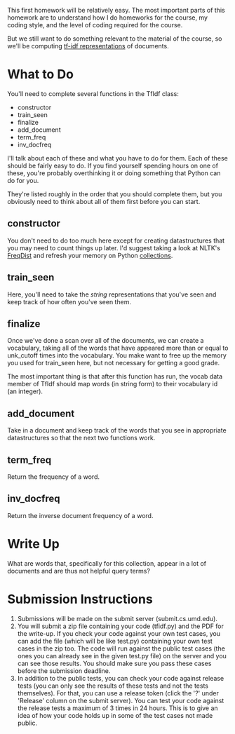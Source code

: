 
This first homework will be relatively easy.  The most important parts
of this homework are to understand how I do homeworks for the course,
my coding style, and the level of coding required for the course.

But we still want to do something relevant to the material of the
course, so we'll be computing [tf-idf
representations](https://onlinelibrary.wiley.com/doi/full/10.1002/bult.274)
of documents.


What to Do
=============

You'll need to complete several functions in the TfIdf class:
* constructor
* train_seen
* finalize
* add_document
* term_freq
* inv_docfreq

I'll talk about each of these and what you have to do for them.  Each
of these should be fairly easy to do.  If you find yourself spending
hours on one of these, you're probably overthinking it or doing
something that Python can do for you.

They're listed roughly in the order that you should complete them, but
you obviously need to think about all of them first before you can
start.

constructor
--------------



You don't need to do too much here except for creating datastructures
that you may need to count things up later.  I'd suggest taking a look
at NLTK's
[FreqDist](http://www.nltk.org/api/nltk.html?highlight=freqdist) and
refresh your memory on Python
[collections](https://docs.python.org/2/library/collections.html).

train_seen
----------

Here, you'll need to take the *string* representations that you've
seen and keep track of how often you've seen them.

finalize
----------

Once we've done a scan over all of the documents, we can create a
vocabulary, taking all of the words that have appeared more than or
equal to unk_cutoff times into the vocabulary.  You make want to free
up the memory you used for train_seen here, but not necessary for
getting a good grade.

The most important thing is that after this function has run, the
vocab data member of TfIdf should map words (in string form) to their
vocabulary id (an integer).

add_document
---------

Take in a document and keep track of the words that you see in
appropriate datastructures so that the next two functions work.

term_freq
----------

Return the frequency of a word.

inv_docfreq
-------------

Return the inverse document frequency of a word.


Write Up
=================

What are words that, specifically for this collection, appear in a lot
of documents and are thus not helpful query terms?

# Submission Instructions


1. Submissions will be made on the submit server (submit.cs.umd.edu).
2. You will submit a zip file containing your code (tfidf.py) and the PDF for the write-up. If you check your code against your own test cases, you can add the file (which will be like test.py) containing your own test cases in the zip too.
The code will run against the public test cases (the ones you can already see in the given test.py file) on the server and you can see those results. You should make sure you pass these cases before the submission deadline.
3. In addition to the public tests, you can check your code against release tests (you can only see the results of these tests and not the tests themselves). For that, you can use a release token (click the '?' under 'Release' column on the submit server). You can test your code against the release tests a maximum of 3 times in 24 hours. This is to give an idea of how your code holds up in some of the test cases not made public.
